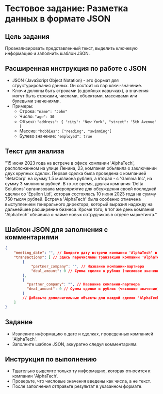 # Тестовое задание: Разметка данных в формате JSON

## Цель задания
Проанализировать представленный текст, выделить ключевую информацию и заполнить шаблон JSON.

## Расширенная инструкция по работе с JSON
- JSON (JavaScript Object Notation) - это формат для структурирования данных. Он состоит из пар ключ-значение.
- Ключи должны быть строками (в двойных кавычках), а значения могут быть строками, числами, объектами, массивами или булевыми значениями.
- Примеры:
    - Строка: `"name": "John"`
    - Число: `"age": 30`
    - Объект: `"address": { "city": "New York", "street": "5th Avenue" }`
    - Массив: `"hobbies": ["reading", "swimming"]`
    - Булево значение: `"employed": true`

## Текст для анализа
"15 июня 2023 года на встрече в офисе компании 'AlphaTech', расположенном на улице Ленина, 23, компания объявила о заключении двух крупных сделок. Первая сделка была проведена с компанией 'BetaCorp' на сумму 1.5 миллиона рублей, а вторая - с 'Gamma Inc', на сумму 3 миллиона рублей. В то же время, другая компания 'Delta Solutions' организовала мероприятие для обсуждения своей последней сделки со 'Epsilon Ltd', которая состоялась 10 июня 2023 года на сумму 750 тысяч рублей. Встреча 'AlphaTech' была особенно отмечена выступлением генерального директора, который выразил надежду на дальнейшее расширение бизнеса. Кроме того, в тот же день компания 'AlphaTech' объявила о найме новых сотрудников в отделе маркетинга."

## Шаблон JSON для заполнения с комментариями
```json
{
    "meeting_date": "", // Введите дату встречи компании 'AlphaTech' в формате ГГГГ-ММ-ДД
    "transactions": [ // Здесь перечислены транзакции компании 'AlphaTech'
        {
            "partner_company": "", // Название компании-партнера
            "deal_amount": 0 // Сумма сделки в рублях (числовое значение)
        },
        {
          "partner_company": "", // Название компании-партнера
          "deal_amount": 0 // Сумма сделки в рублях (числовое значение)
        }
        // Добавьте дополнительные объекты для каждой сделок 'AlphaTech' по аналогии
    ]
}
```

## Задание
- Извлеките информацию о дате и сделках, проведенных компанией 'AlphaTech'.
- Заполните шаблон JSON, аккуратно следуя комментариям.

## Инструкция по выполнению
- Тщательно выделите только ту информацию, которая относится к компании 'AlphaTech'.
- Проверьте, что числовые значения введены как числа, а не текст.
- После заполнения отправьте результат в указанном формате.
